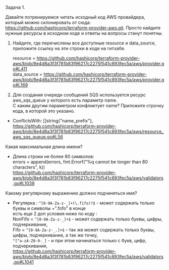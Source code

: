 Задача 1.  

Давайте потренируемся читать исходный код AWS провайдера, который можно склонировать от сюда: https://github.com/hashicorp/terraform-provider-aws.git. Просто найдите нужные ресурсы в исходном коде и ответы на вопросы станут понятны.  

1. Найдите, где перечислены все доступные resource и data_source, приложите ссылку на эти строки в коде на гитхабе.  
   
   resource = https://github.com/hashicorp/terraform-provider-aws/blob/8e4d8a3f3f781b83f96217c2275f541c893fec5a/aws/provider.go#L411  
    data_source = https://github.com/hashicorp/terraform-provider-aws/blob/8e4d8a3f3f781b83f96217c2275f541c893fec5a/aws/provider.go#L169  

2. Для создания очереди сообщений SQS используется ресурс aws_sqs_queue у которого есть параметр name.  
С каким другим параметром конфликтует name? Приложите строчку кода, в которой это указано.  

- 	ConflictsWith: []string{"name_prefix"},  
         https://github.com/hashicorp/terraform-provider-aws/blob/8e4d8a3f3f781b83f96217c2275f541c893fec5a/aws/resource_aws_sqs_queue.go#L56  

Какая максимальная длина имени?  
-  Длина строки не более 80  символов:  
         errors = append(errors, fmt.Errorf("%q cannot be longer than 80 characters", k))  
         https://github.com/hashicorp/terraform-provider-aws/blob/8e4d8a3f3f781b83f96217c2275f541c893fec5a/aws/validators.go#L1038  

Какому регулярному выражению должно подчиняться имя?  
 -  Регулярка : `^[0-9A-Za-z-_]+(\.fifo)?$` - может содержать только буквы и символы +".fofo" в конце  
                 есть еще 2 доп условия ниже по коду :  
                     NonFifo = `^[0-9A-Za-z-_]+$` - может содержать только буквы, цифры, подчеркивание,  
                     Fifo = `^[0-9A-Za-z-_.]+$` - так же может содержать только буквы, цифры, подчеркивание, а так же точку,  
                            `^[^a-zA-Z0-9-_]` -  и при этом начинаться только с букв, цифр, подчеркивания,  
         https://github.com/hashicorp/terraform-provider-aws/blob/8e4d8a3f3f781b83f96217c2275f541c893fec5a/aws/validators.go#L1041  
         


